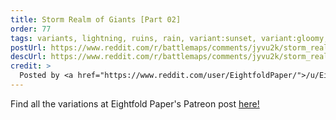 ```yaml
---
title: Storm Realm of Giants [Part 02]
order: 77
tags: variants, lightning, ruins, rain, variant:sunset, variant:gloomy, variant:haunted, variant:alternate-colors, artist:eightfoldpaper
postUrl: https://www.reddit.com/r/battlemaps/comments/jyvu2k/storm_realm_of_giants_part_02_16x28/
descUrl: https://www.reddit.com/r/battlemaps/comments/jyvu2k/storm_realm_of_giants_part_02_16x28/gd7soh6/
credit: >
  Posted by <a href="https://www.reddit.com/user/EightfoldPaper/">/u/EightfoldPaper/</a> to <a href="https://www.reddit.com/r/battlemaps/">/r/battlemaps</a> in Nov, 2020. <br/> Please support the artist on <a href="https://www.patreon.com/EightfoldPaper/posts">Patreon</a>, as well as follow them on <a href="https://eightfoldpaper.tumblr.com/">Tumblr</a>
---
```

Find all the variations at Eightfold Paper's Patreon post <a href="https://www.patreon.com/posts/44177991" title="Storm Realm of Giants [Part 02] by Eightfold Paper on Patreon">here!</a>
